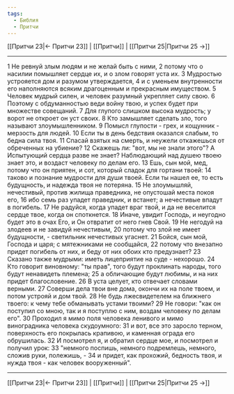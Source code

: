 ```yaml
---
tags:
  - Библия
  - Притчи
---
```

[[Притчи 23|← Притчи 23]] | [[Притчи]] | [[Притчи 25|Притчи 25 →]]

---
1 Не ревнуй злым людям и не желай быть с ними,
2 потому что о насилии помышляет сердце их, и о злом говорят уста их.
3 Мудростью устрояется дом и разумом утверждается,
4 и с уменьем внутренности его наполняются всяким драгоценным и прекрасным имуществом.
5 Человек мудрый силен, и человек разумный укрепляет силу свою.
6 Поэтому с обдуманностью веди войну твою, и успех будет при множестве совещаний.
7 Для глупого слишком высока мудрость; у ворот не откроет он уст своих.
8 Кто замышляет сделать зло, того называют злоумышленником.
9 Помысл глупости - грех, и кощунник - мерзость для людей.
10 Если ты в день бедствия оказался слабым, то бедна сила твоя.
11 Спасай взятых на смерть, и неужели откажешься от обреченных на убиение?
12 Скажешь ли: "вот, мы не знали этого"? А Испытующий сердца разве не знает? Наблюдающий над душею твоею знает это, и воздаст человеку по делам его.
13 Ешь, сын мой, мед, потому что он приятен, и сот, который сладок для гортани твоей:
14 таково и познание мудрости для души твоей. Если ты нашел ее, то есть будущность, и надежда твоя не потеряна.
15 Не злоумышляй, нечестивый, против жилища праведника, не опустошай места покоя его,
16 ибо семь раз упадет праведник, и встанет; а нечестивые впадут в погибель.
17 Не радуйся, когда упадет враг твой, и да не веселится сердце твое, когда он споткнется.
18 Иначе, увидит Господь, и неугодно будет это в очах Его, и Он отвратит от него гнев Свой.
19 Не негодуй на злодеев и не завидуй нечестивым,
20 потому что злой не имеет будущности, - светильник нечестивых угаснет.
21 Бойся, сын мой, Господа и царя; с мятежниками не сообщайся,
22 потому что внезапно придет погибель от них, и беду от них обоих кто предузнает?
23 Сказано также мудрыми: иметь лицеприятие на суде - нехорошо.
24 Кто говорит виновному: "ты прав", того будут проклинать народы, того будут ненавидеть племена;
25 а обличающие будут любимы, и на них придет благословение.
26 В уста целует, кто отвечает словами верными.
27 Соверши дела твои вне дома, окончи их на поле твоем, и потом устрояй и дом твой.
28 Не будь лжесвидетелем на ближнего твоего: к чему тебе обманывать устами твоими?
29 Не говори: "как он поступил со мною, так и я поступлю с ним, воздам человеку по делам его".
30 Проходил я мимо поля человека ленивого и мимо виноградника человека скудоумного:
31 и вот, все это заросло терном, поверхность его покрылась крапивою, и каменная ограда его обрушилась.
32 И посмотрел я, и обратил сердце мое, и посмотрел и получил урок:
33 "немного поспишь, немного подремлешь, немного, сложив руки, полежишь, -
34 и придет, как прохожий, бедность твоя, и нужда твоя - как человек вооруженный".

---
[[Притчи 23|← Притчи 23]] | [[Притчи]] | [[Притчи 25|Притчи 25 →]]